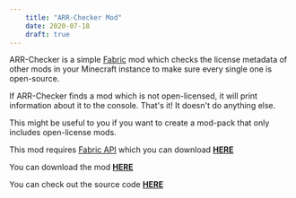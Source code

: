 ```yaml
---
    title: "ARR-Checker Mod"
    date: 2020-07-18
    draft: true
---
```


ARR-Checker is a simple [Fabric](https://fabricmc.net) mod which checks the license metadata of other mods in your Minecraft
instance to make sure every single one is open-source.

If ARR-Checker finds a mod which is not open-licensed, it will print information about it
to the console.
That's it! It doesn't do anything else.

This might be useful to you if you want to create a mod-pack that only includes open-license
mods.

This mod requires [Fabric API](https://github.com/fabricmc/fabric) which you can download
**[HERE](https://www.curseforge.com/minecraft/mc-mods/fabric-api)**

You can download the mod **[HERE](https://github.com/halotroop2288/Mod-ARR-Checker/releases/download/v1.1.1/arrchecker-1.1.1.jar)**

You can check out the source code **[HERE](https://github.com/halotroop2288/Mod-ARR-Checker)**
